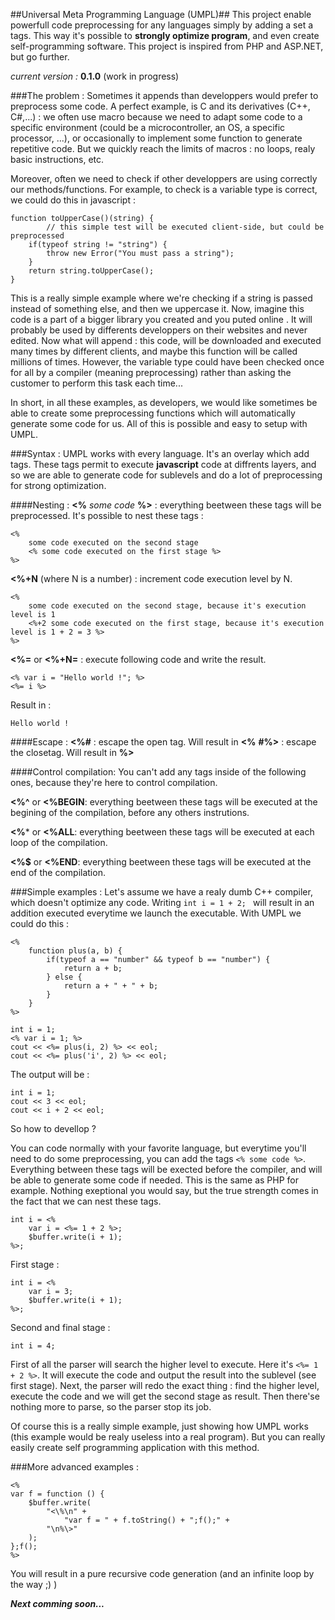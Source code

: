 ##Universal Meta Programming Language (UMPL)##
This project enable powerfull code preprocessing for any languages simply by adding a set a tags. This way it's possible to **strongly optimize program**, and even create self-programming software. This project is inspired from PHP and ASP.NET, but go further.

*current version :* **0.1.0** (work in progress)

###The problem :
Sometimes it appends than developpers would prefer to preprocess some code. A perfect example, is C and its derivatives (C++, C#,...) : we often use macro because we need to adapt some code to a specific environment (could be a microcontroller, an OS, a specific processor, ...), or occasionally to implement some function to generate repetitive code. But we quickly reach the limits of macros : no loops, realy basic instructions, etc.

Moreover, often we need to check if other developpers are using correctly our methods/functions.  For example, to check is a variable type is correct, we could do this in javascript :

```
function toUpperCase()(string) {
		// this simple test will be executed client-side, but could be preprocessed
	if(typeof string != "string") {
		throw new Error("You must pass a string");
	}
	return string.toUpperCase();
}
```
This is a really simple example where we're checking if a string is passed instead of something else, and then we uppercase it. Now, imagine this code is a part of a bigger library you created and you puted online . It will probably be used by differents developpers on their websites and never edited. Now what will append : this code, will be downloaded and executed many times by different clients, and maybe this function will be called millions of times. However, the variable type could have been checked once for all by a compiler (meaning preprocessing) rather than asking the customer to perform this task each time...

In short, in all these examples, as developers, we would like sometimes be able to create some preprocessing functions which will automatically generate some code for us. All of this is possible and easy to setup with UMPL.

###Syntax :
UMPL works with every language. It's an overlay which add tags. These tags permit to execute **javascript** code at diffrents layers, and so we are able to generate code for sublevels and do a lot of preprocessing for strong optimization.

####Nesting :
**<%** *some code* **%>** : everything beetween these tags will be preprocessed. It's possible to nest these tags : 
```
<%
	some code executed on the second stage
	<% some code executed on the first stage %>
%>
```

**<%+N** (where N is a number) : increment code execution level by N. 
```
<%
	some code executed on the second stage, because it's execution level is 1
	<%+2 some code executed on the first stage, because it's execution level is 1 + 2 = 3 %>
%>
```

**<%=** or **<%+N=** : execute following code and write the result.
```
<% var i = "Hello world !"; %>
<%= i %>
```
Result in :
```
Hello world !
```

####Escape :
**<%#** : escape the open tag. Will result in **<%**
**#%>** : escape the closetag. Will result in **%>**

####Control compilation:
You can't add any tags inside of the following ones, because they're here to control compilation.

**<%^** or  **<%BEGIN**: everything beetween these tags will be executed at the begining of the compilation, before any others instrutions. 

**<%*** or  **<%ALL**: everything beetween these tags will be executed at each loop of the compilation. 

**<%$** or  **<%END**: everything beetween these tags will be executed at the end of the compilation. 

###Simple examples :
Let's assume we have a realy dumb C++ compiler, which doesn't optimize any code. Writing ```int i = 1 + 2; ``` will result in an addition executed everytime we launch the executable. With UMPL we could do this :
```
<%
	function plus(a, b) {
		if(typeof a == "number" && typeof b == "number") {
			return a + b;
		} else {
			return a + " + " + b;
		}
	}
%>

int i = 1;
<% var i = 1; %>
cout << <%= plus(i, 2) %> << eol;
cout << <%= plus('i', 2) %> << eol;
```
The output will be :
```
int i = 1;
cout << 3 << eol; 
cout << i + 2 << eol;
```
So how to devellop ?

You can code normally with your favorite language, but everytime you'll need to do some preprocessing, you can add the tags ```<% some code %>```. Everything between these tags will be exected before the compiler, and will be able to generate some code if needed. This is the same as PHP for example. Nothing exeptional you would say, but the true strength comes in the fact that we can nest these tags.

```
int i = <%
	var i = <%= 1 + 2 %>;
	$buffer.write(i + 1);
%>;
```
First stage :
```
int i = <%
	var i = 3;
	$buffer.write(i + 1);
%>;
```
Second and final stage :
```
int i = 4;
```
First of all the parser will search the higher level to execute. Here it's  ```<%= 1 + 2 %>```. It will execute the code and output the result into the sublevel (see first stage). Next, the parser will redo the exact thing : find the higher level, execute the code and we will get the second stage as result. Then there'se nothing more to parse, so the parser stop its job.

Of course this is a really simple example, just showing how UMPL works (this example would be realy useless into a real program). But you can really easily create self programming application with this method.




###More advanced examples :
```
<%
var f = function () {
	$buffer.write(
		"<\%\n" +
			"var f = " + f.toString() + ";f();" +
		"\n%\>"
	);
};f();
%>
```
You will result in a pure recursive code generation (and an infinite loop by the way ;) )

***Next comming soon...***